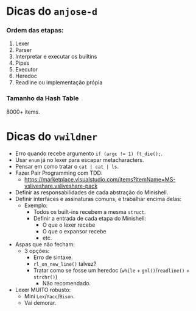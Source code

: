 # Dicas do `anjose-d`

### Ordem das etapas:

1. Lexer
2. Parser
3. Interpretar e executar os builtins
4. Pipes
5. Executor
6. Heredoc
7. Readline ou implementação própia

### Tamanho da Hash Table

8000+ items.

# Dicas do `vwildner`

- Erro quando recebe argumento `if (argc != 1) ft_die();`.
- Usar `enum` já no lexer para escapar metacharacters.
- Pensar em como tratar o `cat | cat | ls`.
- Fazer Pair Programming com TDD:
  - https://marketplace.visualstudio.com/items?itemName=MS-vsliveshare.vsliveshare-pack
- Definir as responsabilidades de cada abstração do Minishell.
- Definir interfaces e assinaturas comuns, e trabalhar encima delas:
  - Exemplo:
    - Todos os built-ins recebem a mesma `struct`.
    - Definir a entrada de cada etapa do Minishell:
      - O que o lexer recebe
      - O que o expansor recebe
      - etc.
- Aspas que não fecham:
  - 3 opções:
    - Erro de sintaxe.
    - `rl_on_new_line()` talvez?
    - Tratar como se fosse um heredoc (`while` + `gnl()`/`readline()` + `strchr()`)
      - Não recomendado.
- Lexer MUITO robusto:
  - Mini `Lex`/`Yacc`/`Bison`.
  - Vai demorar.
